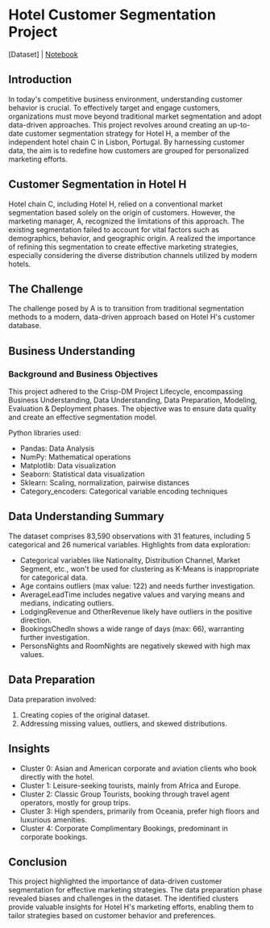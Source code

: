 # Hotel Customer Segmentation Project
[Dataset] | [Notebook](https://github.com/JoaoCA98/Customer_Segmentation/blob/main/Clustering_Customer_Segmentation.ipynb)
## Introduction
In today's competitive business environment, understanding customer behavior is crucial. To effectively target and engage customers, organizations must move beyond traditional market segmentation and adopt data-driven approaches. This project revolves around creating an up-to-date customer segmentation strategy for Hotel H, a member of the independent hotel chain C in Lisbon, Portugal. By harnessing customer data, the aim is to redefine how customers are grouped for personalized marketing efforts.

## Customer Segmentation in Hotel H
Hotel chain C, including Hotel H, relied on a conventional market segmentation based solely on the origin of customers. However, the marketing manager, A, recognized the limitations of this approach. The existing segmentation failed to account for vital factors such as demographics, behavior, and geographic origin. A realized the importance of refining this segmentation to create effective marketing strategies, especially considering the diverse distribution channels utilized by modern hotels.

## The Challenge
The challenge posed by A is to transition from traditional segmentation methods to a modern, data-driven approach based on Hotel H's customer database.

## Business Understanding
### Background and Business Objectives
This project adhered to the Crisp-DM Project Lifecycle, encompassing Business Understanding, Data Understanding, Data Preparation, Modeling, Evaluation & Deployment phases. The objective was to ensure data quality and create an effective segmentation model.

Python libraries used:
- Pandas: Data Analysis
- NumPy: Mathematical operations
- Matplotlib: Data visualization
- Seaborn: Statistical data visualization
- Sklearn: Scaling, normalization, pairwise distances
- Category_encoders: Categorical variable encoding techniques

## Data Understanding Summary
The dataset comprises 83,590 observations with 31 features, including 5 categorical and 26 numerical variables. Highlights from data exploration:
- Categorical variables like Nationality, Distribution Channel, Market Segment, etc., won't be used for clustering as K-Means is inappropriate for categorical data.
- Age contains outliers (max value: 122) and needs further investigation.
- AverageLeadTime includes negative values and varying means and medians, indicating outliers.
- LodgingRevenue and OtherRevenue likely have outliers in the positive direction.
- BookingsChedIn shows a wide range of days (max: 66), warranting further investigation.
- PersonsNights and RoomNights are negatively skewed with high max values.

## Data Preparation
Data preparation involved:
1. Creating copies of the original dataset.
2. Addressing missing values, outliers, and skewed distributions.

## Insights
- Cluster 0: Asian and American corporate and aviation clients who book directly with the hotel.
- Cluster 1: Leisure-seeking tourists, mainly from Africa and Europe.
- Cluster 2: Classic Group Tourists, booking through travel agent operators, mostly for group trips.
- Cluster 3: High spenders, primarily from Oceania, prefer high floors and luxurious amenities.
- Cluster 4: Corporate Complimentary Bookings, predominant in corporate bookings.

## Conclusion
This project highlighted the importance of data-driven customer segmentation for effective marketing strategies. The data preparation phase revealed biases and challenges in the dataset. The identified clusters provide valuable insights for Hotel H's marketing efforts, enabling them to tailor strategies based on customer behavior and preferences.
